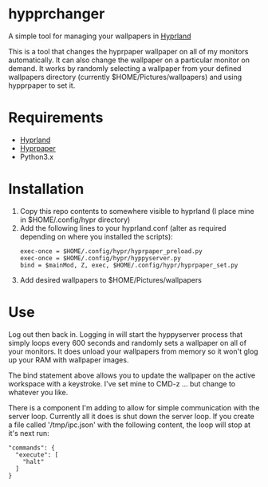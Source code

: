 # hypprchanger
A simple tool for managing your wallpapers in [Hyprland](https://github.com/hyprwm/Hyprland)

This is a tool that changes the hyprpaper wallpaper on all of my monitors automatically.  It can also change the wallpaper on a particular monitor on demand.  It works by randomly selecting a wallpaper from your defined wallpapers directory (currently $HOME/Pictures/wallpapers) and using hypprpaper to set it. 

# Requirements
* [Hyprland](https://github.com/hyprwm/Hyprland)
* [Hyprpaper](https://github.com/hyprwm/hyprpaper)
* Python3.x

# Installation
1. Copy this repo contents to somewhere visible to hyprland (I place mine in $HOME/.config/hypr directory)
2. Add the following lines to your hyprland.conf (alter as required depending on where you installed the scripts):
   ```
   exec-once = $HOME/.config/hypr/hyprpaper_preload.py
   exec-once = $HOME/.config/hypr/hyppyserver.py
   bind = $mainMod, Z, exec, $HOME/.config/hypr/hyprpaper_set.py
   ```
3. Add desired wallpapers to $HOME/Pictures/wallpapers


# Use
Log out then back in.  Logging in will start the hyppyserver process that simply loops every 600 seconds and randomly sets a wallpaper on all of your monitors.  It does unload your wallpapers from memory so it won't glog up your RAM with wallpaper images.  

The bind statement above allows you to update the wallpaper on the active workspace with a keystroke.  I've set mine to CMD-z ... but change to whatever you like.

There is a component I'm adding to allow for simple communication with the server loop.  Currently all it does is shut down the server loop.  If you create a file called '/tmp/ipc.json' with the following content, the loop will stop at it's next run:

```
"commands": {
  "execute": [
    "halt"
  ]
}
```


